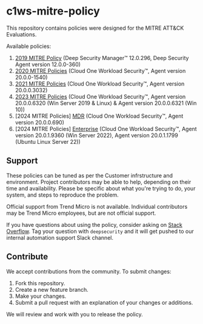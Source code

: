 # c1ws-mitre-policy
This repository contains policies were designed for the MITRE ATT&CK Evaluations. 

Available policies:
1. [2019 MITRE Policy](https://github.com/trendmicro/c1ws-mitre-policy/tree/main/2019) (Deep Security Manager™ 12.0.296, Deep Security Agent version 12.0.0-360)
2. [2020 MITRE Policies](https://github.com/trendmicro/c1ws-mitre-policy/tree/main/2020) (Cloud One Workload Security™, Agent version 20.0.0-1540) 
3. [2021 MITRE Policies](https://github.com/trendmicro/c1ws-mitre-policy/tree/main/2021) (Cloud One Workload Security™, Agent version 20.0.0.3032)
4. [2023 MITRE Policies](https://github.com/trendmicro/c1ws-mitre-policy/tree/main/2023) (Cloud One Workload Security™, Agent version 20.0.0.6320 (Win Server 2019 & Linux) & Agent version 20.0.0.6321 (Win 10))
5. [2024 MITRE Policies] [MDR](https://github.com/trendmicro/c1ws-mitre-policy/tree/main/2024/MDR) (Cloud One Workload Security™, Agent version 20.0.0.690)
6. [2024 MITRE Policies] [Enterprise](https://github.com/trendmicro/c1ws-mitre-policy/tree/main/2024/Enterprise) (Cloud One Workload Security™, Agent version 20.0.1.9360 (Win Server 2022), Agent version 20.0.1.1799 (Ubuntu Linux Server 22))

## Support
These policies can be tuned as per the Customer infrstructure and environment. Project contributors may be able to help, depending on their time and availability. Please be specific about what you're trying to do, your system, and steps to reproduce the problem.

Official support from Trend Micro is not available. Individual contributors may be Trend Micro employees, but are not official support.

If you have questions about using the policy, consider asking on [Stack Overflow](https://stackoverflow.com/questions/tagged/deepsecurity). Tag your question with `deepsecurity` and it will get pushed to our internal automation support Slack channel.

## Contribute

We accept contributions from the community. To submit changes:

1. Fork this repository.
2. Create a new feature branch.
3. Make your changes.
4. Submit a pull request with an explanation of your changes or additions.

We will review and work with you to release the policy.
